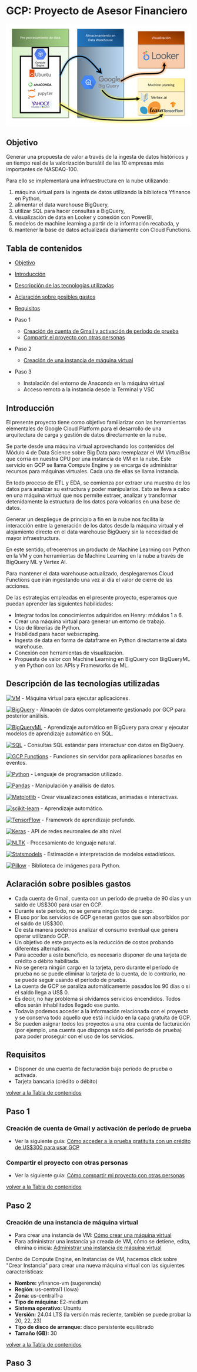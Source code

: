 # GCP: Proyecto de Asesor Financiero

![1714974145511](image/README/1714974145511.png)

## Objetivo

Generar una propuesta de valor a través de la ingesta de datos históricos y en tiempo real de la valorización bursátil de las 10 empresas más importantes de NASDAQ-100.

Para ello se implementará una infraestructura en la nube utilizando:

1. máquina virtual para la ingesta de datos utilizando la biblioteca Yfinance en Python,
2. alimentar el data warehouse BigQuery,
3. utilizar SQL para hacer consultas a BigQuery,
4. visualización de data en Looker y conexión con PowerBI,
5. modelos de machine learning a partir de la información recabada, y
6. mantener la base de datos actualizada diariamente con Cloud Functions.

## Tabla de contenidos

* [Objetivo](#objetivo)
* [Introducción](#introducción)
* [Descripción de las tecnologías utilizadas](#Descripción-de-las-tecnologías-utilizadas)
* [Aclaración sobre posibles gastos](#Aclaración-sobre-posibles-gastos)
* [Requisitos](#Requisitos)
* Paso 1

  * [Creación de cuenta de Gmail y activación de período de prueba](#creación-de-cuenta-de-Gmail-y-activación-de-período-de-prueba)
  * [Compartir el proyecto con otras personas]()
* Paso 2

  * [Creación de una instancia de máquina virtual](https://github.com/datacloudclub/GCP-Asesor_financiero/#creaci%C3%B3n-de-una-instancia-de-m%C3%A1quina-virtual)
* Paso 3

  * Instalación del entorno de Anaconda en la máquina virtual
  * Acceso remoto a la instancia desde la Terminal y VSC

## Introducción

El presente proyecto tiene como objetivo familiarizar con las herramientas elementales de Google Cloud Platform para el desarrollo de una arquitectura de carga y gestión de datos directamente en la nube.

Se parte desde una máquina virtual aprovechando los contenidos del Módulo 4 de Data Science sobre Big Data para reemplazar el VM VirtualBox que corría en nuestra CPU por una instancia de VM en la nube. Este servicio en GCP se llama Compute Engine y se encarga de administrar recursos para máquinas virtuales. Cada una de ellas se llama instancia.

En todo proceso de ETL y EDA, se comienza por extraer una muestra de los datos para analizar su estructura y poder manipularlos. Esto se lleva a cabo en una máquina virtual que nos permite extraer, analizar y transformar detenidamente la estructura de los datos para volcarlos en una base de datos.

Generar un despliegue de principio a fin en la nube nos facilita la interacción entre la generación de los datos desde la máquina virtual y el alojamiento directo en el data warehouse BigQuery sin la necesidad de mayor infraestructura.

En este sentido, ofreceremos un producto de Machine Learning con Python en la VM y con herramientas de Machine Learning en la nube a través de BigQuery ML y Vertex AI.

Para mantener el data warehouse actualizado, desplegaremos Cloud Functions que irán ingestando una vez al día el valor de cierre de las acciones.

De las estrategias empleadas en el presente proyecto, esperamos que puedan aprender las siguientes habilidades:

* Integrar todos los conocimientos adquiridos en Henry: módulos 1 a 6.
* Crear una máquina virtual para generar un entorno de trabajo.
* Uso de librerías de Python.
* Habilidad para hacer webscraping.
* Ingesta de data en forma de dataframe en Python directamente al data warehouse.
* Conexión con herramientas de visualización.
* Propuesta de valor con Machine Learning en BigQuery con BigQueryML y en Python con las APIs y Frameworks de ML.

## Descripción de las tecnologías utilizadas

[![VM](https://img.shields.io/badge/VM-Plataforma_de_Google_Cloud-blue?style=flat-square&logo=google-cloud)](https://cloud.google.com/compute/) - Máquina virtual para ejecutar aplicaciones.

[![BigQuery](https://img.shields.io/badge/BigQuery-Google_BigQuery-blue?style=flat-square&logo=google-cloud)](https://cloud.google.com/bigquery/) - Almacén de datos completamente gestionado por GCP para posterior análisis.

[![BigQueryML](https://img.shields.io/badge/BigQueryML-Google_BigQuery-blue?style=flat-square&logo=google-cloud)](https://cloud.google.com/bigquery-ml/) - Aprendizaje automático en BigQuery para crear y ejecutar modelos de aprendizaje automático en SQL.

[![SQL](https://img.shields.io/badge/SQL-Google_BigQuery-blue?style=flat-square&logo=google-cloud)](https://cloud.google.com/bigquery/sql-reference/) - Consultas SQL estándar para interactuar con datos en BigQuery.

[![GCP Functions](https://img.shields.io/badge/GCP_Functions-Funciones_de_Google_Cloud-blue?style=flat-square&logo=google-cloud)](https://cloud.google.com/functions/) - Funciones sin servidor para aplicaciones basadas en eventos.

[![Python](https://img.shields.io/badge/Python-3.x-blue?style=flat-square&logo=python)](https://www.python.org/) - Lenguaje de programación utilizado.

[![Pandas](https://img.shields.io/badge/Pandas-Biblioteca_de_Python-blue?style=flat-square&logo=pandas)](https://pandas.pydata.org/) - Manipulación y análisis de datos.

[![Matplotlib](https://img.shields.io/badge/Matplotlib-Biblioteca_de_Python-blue?style=flat-square&logo=matplotlib)](https://matplotlib.org/) - Crear visualizaciones estáticas, animadas e interactivas.

[![scikit-learn](https://img.shields.io/badge/scikit_learn-Biblioteca_de_Python-blue?style=flat-square&logo=scikit-learn)](https://scikit-learn.org/) - Aprendizaje automático.

[![TensorFlow](https://img.shields.io/badge/TensorFlow-Biblioteca_de_Python-blue?style=flat-square&logo=tensorflow)](https://www.tensorflow.org/) - Framework de aprendizaje profundo.

[![Keras](https://img.shields.io/badge/Keras-Biblioteca_de_Python-blue?style=flat-square&logo=keras)](https://keras.io/) - API de redes neuronales de alto nivel.

[![NLTK](https://img.shields.io/badge/NLTK-Biblioteca_de_Python-blue?style=flat-square&logo=nltk)](https://www.nltk.org/) - Procesamiento de lenguaje natural.

[![Statsmodels](https://img.shields.io/badge/Statsmodels-Biblioteca_de_Python-blue?style=flat-square&logo=statsmodels)](https://www.statsmodels.org/) - Estimación e interpretación de modelos estadísticos.

[![Pillow](https://img.shields.io/badge/Pillow-Biblioteca_de_Python-blue?style=flat-square&logo=pillow)](https://python-pillow.org/) - Biblioteca de imágenes para Python.

## Aclaración sobre posibles gastos

* Cada cuenta de Gmail, cuenta con un período de prueba de 90 días y un saldo de US$300 para usar en GCP.
* Durante este período, no se genera ningún tipo de cargo.
* El uso por los servicios de GCP generan gastos que son absorbidos por el saldo de US$300.
* De esta manera podemos analizar el consumo eventual que genera operar utilizando GCP.
* Un objetivo de este proyecto es la reducción de costos probando diferentes alternativas.
* Para acceder a este beneficio, es necesario disponer de una tarjeta de crédito o débito habilitada.
* No se genera ningún cargo en la tarjeta, pero durante el período de prueba no se puede eliminar la tarjeta de la cuenta, de lo contrario, no se puede seguir usando el período de prueba.
* La cuenta de GCP se paraliza automáticamente pasados los 90 días o si el saldo llega a US$ 0.
* Es decir, no hay problema si olvidamos servicios encendidos. Todos ellos serán inhabilitados llegado ese punto.
* Todavía podemos acceder a la información relacionada con el proyecto y se conserva todo aquello que está incluido en la capa gratuita de GCP.
* Se pueden asignar todos los proyectos a una otra cuenta de facturación (por ejemplo, una cuenta que disponga saldo del período de prueba) para poder proseguir con el uso de los servicios.

## Requisitos

* Disponer de una cuenta de facturación bajo período de prueba o activada.
* Tarjeta bancaria (crédito o débito)

[volver a la Tabla de contenidos](#tabla-de-contenidos)

## Paso 1

### Creación de cuenta de Gmail y activación de período de prueba

* Ver la siguiente guía: [Cómo acceder a la prueba gratituita con un crédito de US$300 para usar GCP](https://github.com/datacloudclub/datacloudclub/blob/main/Google%20Cloud%20Platform%20(GCP)/Gu%C3%ADas/como_acceder.md#c%C3%B3mo-acceder-a-la-prueba-gratituita-con-un-cr%C3%A9dito-de-us300-para-usar-gcp)

### Compartir el proyecto con otras personas

* Ver la siguiente guía: [Cómo compartir mi proyecto con otras personas](https://github.com/datacloudclub/datacloudclub/blob/main/Google%20Cloud%20Platform%20(GCP)/Gu%C3%ADas/uso_compartido_proyecto.md)

[volver a la Tabla de contenidos](#tabla-de-contenidos)

## Paso 2

### Creación de una instancia de máquina virtual

* Para crear una instancia de VM: [Cómo crear una máquina virtual](https://github.com/datacloudclub/datacloudclub/blob/main/Google%20Cloud%20Platform%20(GCP)/Gu%C3%ADas/como_crear_vm.md)
* Para administrar una instancia ya creada de VM, cómo se detiene, edita, elimina o inicia: [Administrar una instancia de máquina virtual](https://github.com/datacloudclub/datacloudclub/blob/main/Google%20Cloud%20Platform%20(GCP)/Gu%C3%ADas/modificar_instancia.md)

Dentro de Compute Engine, en Instancias de VM, hacemos click sobre "Crear Instancia" para crear una nueva máquina virtual con las siguientes características:

* **Nombre:** yfinance-vm (sugerencia)
* **Región**: us-central1 (Iowa)
* **Zona**: us-central1-a
* **Tipo de máquina:** E2-medium
* **Sistema operativo:** Ubuntu
* **Versión:** 24.04 LTS (la versión más reciente, también se puede probar la 20, 22, 23)
* **Tipo de disco de arranque:** disco persistente equilibrado
* **Tamaño (GB):** 30

[volver a la Tabla de contenidos](#tabla-de-contenidos)

## Paso 3
